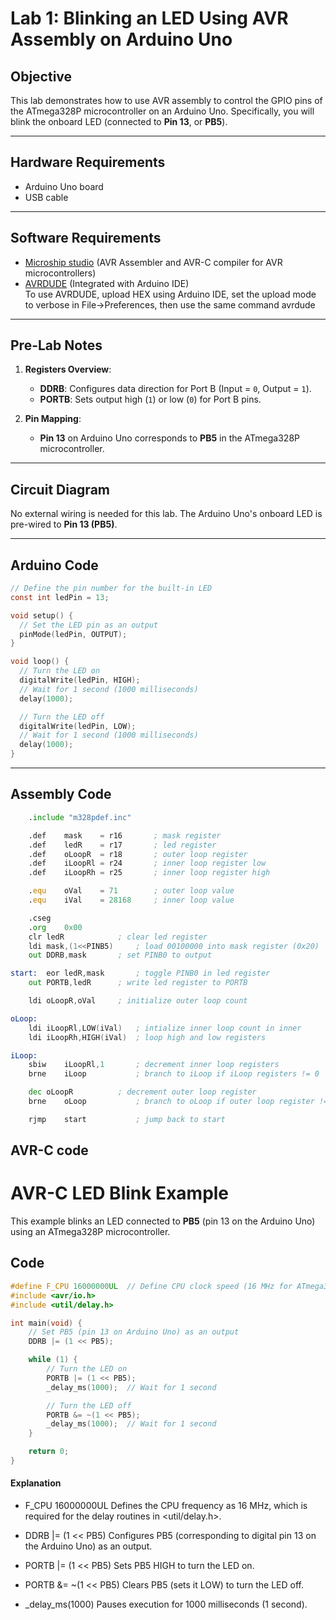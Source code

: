 # Lab 1: Blinking an LED Using AVR Assembly on Arduino Uno

## Objective
This lab demonstrates how to use AVR assembly to control the GPIO pins of the ATmega328P microcontroller on an Arduino Uno. Specifically, you will blink the onboard LED (connected to **Pin 13**, or **PB5**).

---

## Hardware Requirements
- Arduino Uno board  
- USB cable  

---

## Software Requirements
- [Microship studio](https://www.microchip.com/en-us/tools-resources/develop/microchip-studio) (AVR Assembler and AVR-C compiler for AVR microcontrollers)  
- [AVRDUDE](https://www.arduino.cc/en/software) (Integrated with Arduino IDE)  
To use AVRDUDE, upload HEX using Arduino IDE, set the upload mode to verbose in File->Preferences, then use the same command avrdude
---

## Pre-Lab Notes
1. **Registers Overview**:  
   - **DDRB**: Configures data direction for Port B (Input = `0`, Output = `1`).  
   - **PORTB**: Sets output high (`1`) or low (`0`) for Port B pins.  

2. **Pin Mapping**:  
   - **Pin 13** on Arduino Uno corresponds to **PB5** in the ATmega328P microcontroller.

---

## Circuit Diagram
No external wiring is needed for this lab. The Arduino Uno's onboard LED is pre-wired to **Pin 13 (PB5)**.

---
## Arduino Code
```c
// Define the pin number for the built-in LED
const int ledPin = 13; 

void setup() {
  // Set the LED pin as an output
  pinMode(ledPin, OUTPUT);
}

void loop() {
  // Turn the LED on
  digitalWrite(ledPin, HIGH);
  // Wait for 1 second (1000 milliseconds)
  delay(1000);

  // Turn the LED off
  digitalWrite(ledPin, LOW);
  // Wait for 1 second (1000 milliseconds)
  delay(1000);
}

```
---
## Assembly Code

```asm
	.include "m328pdef.inc"

	.def	mask 	= r16		; mask register
	.def	ledR 	= r17		; led register
	.def	oLoopR 	= r18		; outer loop register
	.def	iLoopRl = r24		; inner loop register low
	.def	iLoopRh = r25		; inner loop register high

	.equ	oVal 	= 71		; outer loop value
	.equ	iVal 	= 28168		; inner loop value

	.cseg
	.org	0x00
	clr	ledR			; clear led register
	ldi	mask,(1<<PINB5)		; load 00100000 into mask register (0x20)
	out	DDRB,mask		; set PINB0 to output

start:	eor	ledR,mask		; toggle PINB0 in led register
	out	PORTB,ledR		; write led register to PORTB

	ldi	oLoopR,oVal		; initialize outer loop count

oLoop:	
	ldi	iLoopRl,LOW(iVal)	; intialize inner loop count in inner
	ldi	iLoopRh,HIGH(iVal)	; loop high and low registers

iLoop:	
	sbiw	iLoopRl,1		; decrement inner loop registers
	brne	iLoop			; branch to iLoop if iLoop registers != 0

	dec	oLoopR			; decrement outer loop register
	brne	oLoop			; branch to oLoop if outer loop register != 0

	rjmp	start			; jump back to start

```

## AVR-C code

# AVR-C LED Blink Example

This example blinks an LED connected to **PB5** (pin 13 on the Arduino Uno) using an ATmega328P microcontroller.

## Code

```c
#define F_CPU 16000000UL  // Define CPU clock speed (16 MHz for ATmega328P)
#include <avr/io.h>
#include <util/delay.h>

int main(void) {
    // Set PB5 (pin 13 on Arduino Uno) as an output
    DDRB |= (1 << PB5);  

    while (1) {
        // Turn the LED on
        PORTB |= (1 << PB5);
        _delay_ms(1000);  // Wait for 1 second

        // Turn the LED off
        PORTB &= ~(1 << PB5);
        _delay_ms(1000);  // Wait for 1 second
    }

    return 0;
}
```

#### Explanation

- F_CPU 16000000UL Defines the CPU frequency as 16 MHz, which is required for the delay routines in <util/delay.h>.

- DDRB |= (1 << PB5) Configures PB5 (corresponding to digital pin 13 on the Arduino Uno) as an output.

- PORTB |= (1 << PB5) Sets PB5 HIGH to turn the LED on.

- PORTB &= ~(1 << PB5) Clears PB5 (sets it LOW) to turn the LED off.

- _delay_ms(1000) Pauses execution for 1000 milliseconds (1 second).

